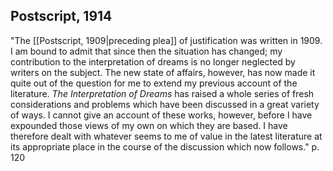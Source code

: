 ## Postscript, 1914

"The [[Postscript, 1909|preceding plea]] of justification was written in 1909. I am bound to admit that since then the situation has changed; my contribution to the interpretation of dreams is no longer neglected by writers on the subject. The new state of affairs, however, has now made it quite out of the question for me to extend my previous account of the literature.  *The Interpretation of Dreams* has raised a whole series of fresh considerations and problems which have been discussed in a great variety of ways. I cannot give an account of these works, however, before I have expounded those views of my own on which they are based.  I have therefore dealt with whatever seems to me of value in the latest literature at its appropriate place in the course of the discussion which now follows." p. 120
